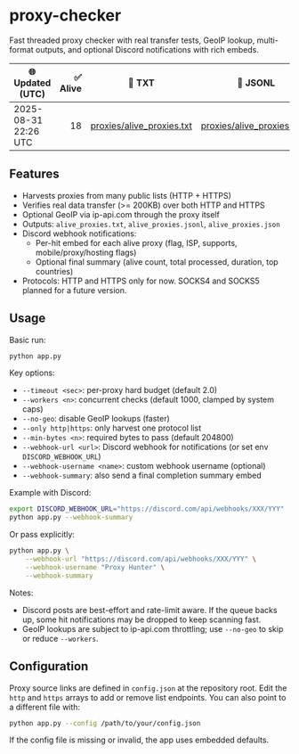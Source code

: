 # proxy-checker
Fast threaded proxy checker with real transfer tests, GeoIP lookup, multi-format outputs, and optional Discord notifications with rich embeds.

<!-- PROXY_STATUS:START -->
| 🌐 Updated (UTC) | ✅ Alive | 📄 TXT | 📜 JSONL | 📦 Size (TXT/JSONL) |
|---|---:|---|---|---|
| 2025-08-31 22:26 UTC | 18 | [proxies/alive_proxies.txt](proxies/alive_proxies.txt) | [proxies/alive_proxies.jsonl](proxies/alive_proxies.jsonl) | 343.0B / 3.5KB |
<!-- PROXY_STATUS:END -->

## Features
- Harvests proxies from many public lists (HTTP + HTTPS)
- Verifies real data transfer (>= 200KB) over both HTTP and HTTPS
- Optional GeoIP via ip-api.com through the proxy itself
- Outputs: `alive_proxies.txt`, `alive_proxies.jsonl`, `alive_proxies.json`
- Discord webhook notifications:
	- Per-hit embed for each alive proxy (flag, ISP, supports, mobile/proxy/hosting flags)
	- Optional final summary (alive count, total processed, duration, top countries)
 - Protocols: HTTP and HTTPS only for now. SOCKS4 and SOCKS5 planned for a future version.

## Usage

Basic run:

```bash
python app.py
```

Key options:

- `--timeout <sec>`: per-proxy hard budget (default 2.0)
- `--workers <n>`: concurrent checks (default 1000, clamped by system caps)
- `--no-geo`: disable GeoIP lookups (faster)
- `--only http|https`: only harvest one protocol list
- `--min-bytes <n>`: required bytes to pass (default 204800)
- `--webhook-url <url>`: Discord webhook for notifications (or set env `DISCORD_WEBHOOK_URL`)
- `--webhook-username <name>`: custom webhook username (optional)
- `--webhook-summary`: also send a final completion summary embed

Example with Discord:

```bash
export DISCORD_WEBHOOK_URL="https://discord.com/api/webhooks/XXX/YYY"
python app.py --webhook-summary
```

Or pass explicitly:

```bash
python app.py \
	--webhook-url "https://discord.com/api/webhooks/XXX/YYY" \
	--webhook-username "Proxy Hunter" \
	--webhook-summary
```

Notes:
- Discord posts are best-effort and rate-limit aware. If the queue backs up, some hit notifications may be dropped to keep scanning fast.
- GeoIP lookups are subject to ip-api.com throttling; use `--no-geo` to skip or reduce `--workers`.

## Configuration

Proxy source links are defined in `config.json` at the repository root. Edit the `http` and `https` arrays to add or remove list endpoints. You can also point to a different file with:

```bash
python app.py --config /path/to/your/config.json
```

If the config file is missing or invalid, the app uses embedded defaults.

